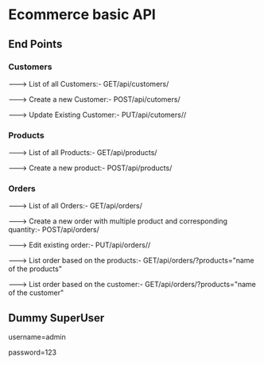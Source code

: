 # Ecommerce basic API

## End Points
  ### Customers
  <p>---> List of all Customers:- GET/api/customers/</p>
  <p>---> Create a new Customer:- POST/api/cutomers/</p>
  <p>---> Update Existing Customer:- PUT/api/cutomers/<id>/</p>
  
  ### Products
  <p>---> List of all Products:- GET/api/products/</p>
  <p>---> Create a new product:- POST/api/products/</p>
  
  ### Orders
  <p>---> List of all Orders:- GET/api/orders/</p>
  <p>---> Create a new order with multiple product and corresponding quantity:- POST/api/orders/</p>
  <p>---> Edit existing order:- PUT/api/orders/<id>/</p>
  <p>---> List order based on the products:- GET/api/orders/?products="name of the products"</p>
  <p>---> List order based on the customer:- GET/api/orders/?products="name of the customer"</p>

## Dummy SuperUser
<p>username=admin</p>
<p>password=123</p>
